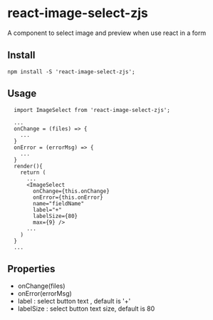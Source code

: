 # react-image-select-zjs
A component to select image and preview when use react in a form

## Install

`npm install -S 'react-image-select-zjs';`

## Usage

```
  import ImageSelect from 'react-image-select-zjs';
  
  ...
  onChange = (files) => {
    ...
  }
  onError = (errorMsg) => {
    ...
  }
  render(){
    return (
      ...
      <ImageSelect 
        onChange={this.onChange} 
        onError={this.onError} 
        name="fieldName"
        label="+"
        labelSize={80}
        max={9} />
      ...
    )
  }
  ...
```
## Properties

- onChange(files) 
- onError(errorMsg) 
- label : select button text , default is '+'
- labelSize : select button text size, default is 80




